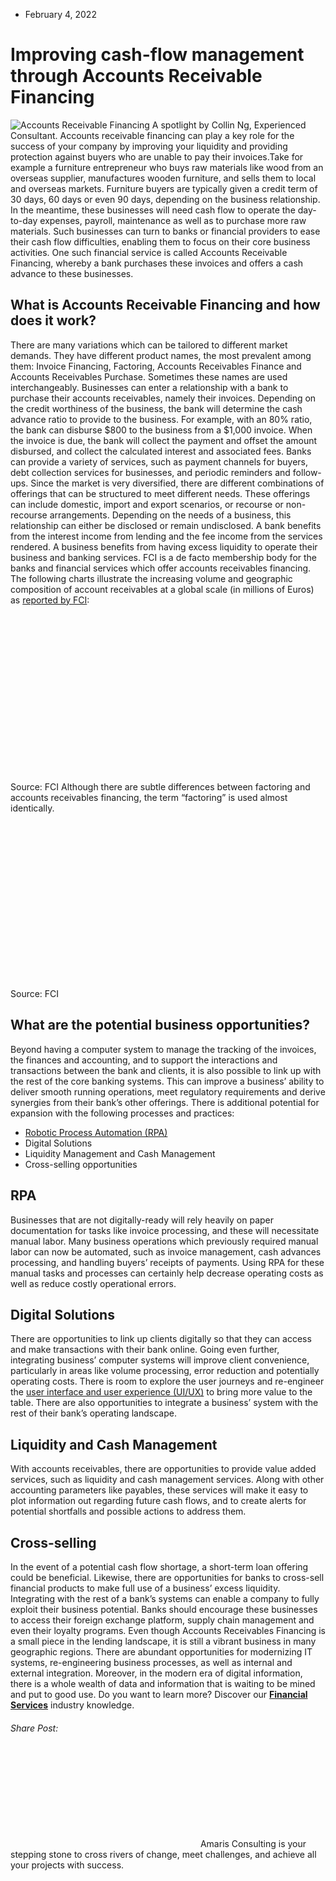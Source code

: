 * February 4, 2022


# Improving cash-flow management through Accounts Receivable Financing
![Accounts Receivable Financing](https://amaris.com/wp-content/uploads/2022/02/Amaris-Consulting-Spotlight_account-receivable-illustration-01-1024x1011.png)
A spotlight by Collin Ng, Experienced Consultant.
Accounts receivable financing can play a key role for the success of your company by improving your liquidity and providing protection against buyers who are unable to pay their invoices.Take for example a furniture entrepreneur who buys raw materials like wood from an overseas supplier, manufactures wooden furniture, and sells them to local and overseas markets. Furniture buyers are typically given a credit term of 30 days, 60 days or even 90 days, depending on the business relationship. In the meantime, these businesses will need cash flow to operate the day-to-day expenses, payroll, maintenance as well as to purchase more raw materials. Such businesses can turn to banks or financial providers to ease their cash flow difficulties, enabling them to focus on their core business activities. One such financial service is called Accounts Receivable Financing, whereby a bank purchases these invoices and offers a cash advance to these businesses.
## **What is Accounts Receivable Financing and how does it work?**
There are many variations which can be tailored to different market demands. They have different product names, the most prevalent among them: Invoice Financing, Factoring, Accounts Receivables Finance and Accounts Receivables Purchase. Sometimes these names are used interchangeably.
Businesses can enter a relationship with a bank to purchase their accounts receivables, namely their invoices. Depending on the credit worthiness of the business, the bank will determine the cash advance ratio to provide to the business. For example, with an 80% ratio, the bank can disburse $800 to the business from a $1,000 invoice. When the invoice is due, the bank will collect the payment and offset the amount disbursed, and collect the calculated interest and associated fees.
Banks can provide a variety of services, such as payment channels for buyers, debt collection services for businesses, and periodic reminders and follow-ups.
Since the market is very diversified, there are different combinations of offerings that can be structured to meet different needs. These offerings can include domestic, import and export scenarios, or recourse or non-recourse arrangements. Depending on the needs of a business, this relationship can either be disclosed or remain undisclosed. 
A bank benefits from the interest income from lending and the fee income from the services rendered. A business benefits from having excess liquidity to operate their business and banking services.
FCI is a de facto membership body for the banks and financial services which offer accounts receivables financing. The following charts illustrate the increasing volume and geographic composition of account receivables at a global scale (in millions of Euros) as [reported by FCI](https://fci.nl/en/international-factoring-statistics?language_content_entity=en):
![Line chart](data:image/svg+xml,%3Csvg%20xmlns='http://www.w3.org/2000/svg'%20viewBox='0%200%20572%20320'%3E%3C/svg%3E)Source: FCI
Although there are subtle differences between factoring and accounts receivables financing, the term “factoring” is used almost identically.
![Pie chart v1](data:image/svg+xml,%3Csvg%20xmlns='http://www.w3.org/2000/svg'%20viewBox='0%200%20516%20287'%3E%3C/svg%3E)Source: FCI 
## **What are the potential business opportunities?**
Beyond having a computer system to manage the tracking of the invoices, the finances and accounting, and to support the interactions and transactions between the bank and clients, it is also possible to link up with the rest of the core banking systems. This can improve a business’ ability to deliver smooth running operations, meet regulatory requirements and derive synergies from their bank’s other offerings.
There is additional potential for expansion with the following processes and practices:
  * [Robotic Process Automation (RPA)](https://amaris.com/offer/robotic-process-automation/)
  * Digital Solutions
  * Liquidity Management and Cash Management
  * Cross-selling opportunities


## **RPA**
Businesses that are not digitally-ready will rely heavily on paper documentation for tasks like invoice processing, and these will necessitate manual labor. Many business operations which previously required manual labor can now be automated, such as invoice management, cash advances processing, and handling buyers’ receipts of payments. Using RPA for these manual tasks and processes can certainly help decrease operating costs as well as reduce costly operational errors.
## **Digital Solutions**
There are opportunities to link up clients digitally so that they can access and make transactions with their bank online. Going even further, integrating business’ computer systems will improve client convenience, particularly in areas like volume processing, error reduction and potentially operating costs.
There is room to explore the user journeys and re-engineer the [user interface and user experience (UI/UX)](https://amaris.com/offer/ux-ui/) to bring more value to the table. There are also opportunities to integrate a business’ system with the rest of their bank’s operating landscape. 
## **Liquidity and Cash Management**
With accounts receivables, there are opportunities to provide value added services, such as liquidity and cash management services. Along with other accounting parameters like payables, these services will make it easy to plot information out regarding future cash flows, and to create alerts for potential shortfalls and possible actions to address them.
## **Cross-selling**
In the event of a potential cash flow shortage, a short-term loan offering could be beneficial. Likewise, there are opportunities for banks to cross-sell financial products to make full use of a business’ excess liquidity.
Integrating with the rest of a bank’s systems can enable a company to fully exploit their business potential. Banks should encourage these businesses to access their foreign exchange platform, supply chain management and even their loyalty programs.
Even though Accounts Receivables Financing is a small piece in the lending landscape, it is still a vibrant business in many geographic regions. There are abundant opportunities for modernizing IT systems, re-engineering business processes, as well as internal and external integration. Moreover, in the modern era of digital information, there is a whole wealth of data and information that is waiting to be mined and put to good use.
Do you want to learn more? Discover our [**Financial Services**](https://amaris.com/industry/financial-services/) industry knowledge.
###### Share Post:
![Amaris Logo](data:image/svg+xml,%3Csvg%20xmlns='http://www.w3.org/2000/svg'%20viewBox='0%200%200%200'%3E%3C/svg%3E)
Amaris Consulting is your stepping stone to cross rivers of change, meet challenges, and achieve all your projects with success.

